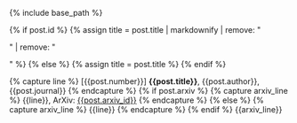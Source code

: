 {% include base_path %}

{% if post.id %}
  {% assign title = post.title | markdownify | remove: "<p>" | remove: "</p>" %}
{% else %}
    {% assign title = post.title %}
{% endif %}

{% capture line %}
[{{post.number}}] **{{post.title}}**, {{post.author}}, {{post.journal}}
{% endcapture %}
{% if post.arxiv %}
  {% capture arxiv_line %}
  {{line}}, ArXiv: [{{post.arxiv_id}}]({{post.arxiv_link}})
  {% endcapture %}
{% else %}
  {% capture arxiv_line %}
  {{line}}
  {% endcapture %}
{% endif %}
{{arxiv_line}}
